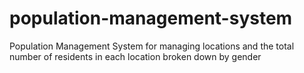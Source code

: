 # population-management-system
Population Management System for managing locations and the total number of residents in each location broken down by gender
